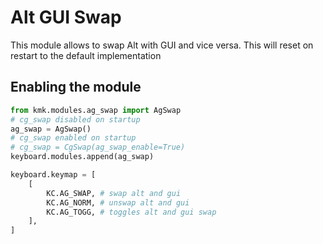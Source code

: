# Alt GUI Swap
This module allows to swap Alt with GUI and vice versa. This will reset on restart to the default implementation

## Enabling the module
```python
from kmk.modules.ag_swap import AgSwap
# cg_swap disabled on startup
ag_swap = AgSwap()
# cg_swap enabled on startup
# cg_swap = CgSwap(ag_swap_enable=True)
keyboard.modules.append(ag_swap)

keyboard.keymap = [
	[
        KC.AG_SWAP, # swap alt and gui
        KC.AG_NORM, # unswap alt and gui
        KC.AG_TOGG, # toggles alt and gui swap
    ],
]
```
